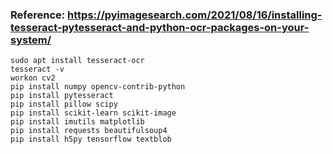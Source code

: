 ### Reference: https://pyimagesearch.com/2021/08/16/installing-tesseract-pytesseract-and-python-ocr-packages-on-your-system/
```
sudo apt install tesseract-ocr
tesseract -v
workon cv2
pip install numpy opencv-contrib-python
pip install pytesseract
pip install pillow scipy
pip install scikit-learn scikit-image
pip install imutils matplotlib
pip install requests beautifulsoup4
pip install h5py tensorflow textblob
```
